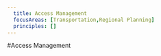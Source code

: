 ```yaml
---
  title: Access Management
  focusAreas: [Transportation,Regional Planning]
  principles: []
---
```

#Access Management